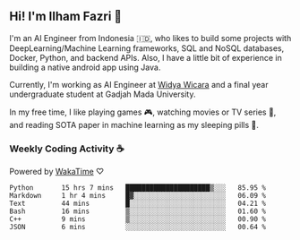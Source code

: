 ## Hi! I'm Ilham Fazri 👋

I'm an AI Engineer from Indonesia 🇮🇩, who likes to build some projects with DeepLearning/Machine Learning frameworks, SQL and NoSQL databases, Docker, Python, and backend APIs. Also, I have a little bit of experience in building a native android app using Java.

Currently, I'm working as AI Engineer at [Widya Wicara](https://widyawicara.com) and a final year undergraduate student at Gadjah Mada University. 

In my free time, I like playing games 🎮, watching movies or TV series 🍿, and reading SOTA paper in machine learning as my sleeping pills 💊. 

### Weekly Coding Activity ☕
Powered by [WakaTime](https://wakatime.com/) ♡
<!--START_SECTION:waka-->

```text
Python       15 hrs 7 mins   █████████████████████▒░░░   85.95 %
Markdown     1 hr 4 mins     █▓░░░░░░░░░░░░░░░░░░░░░░░   06.09 %
Text         44 mins         █░░░░░░░░░░░░░░░░░░░░░░░░   04.21 %
Bash         16 mins         ▒░░░░░░░░░░░░░░░░░░░░░░░░   01.60 %
C++          9 mins          ▒░░░░░░░░░░░░░░░░░░░░░░░░   00.90 %
JSON         6 mins          ░░░░░░░░░░░░░░░░░░░░░░░░░   00.64 %
```

<!--END_SECTION:waka-->

